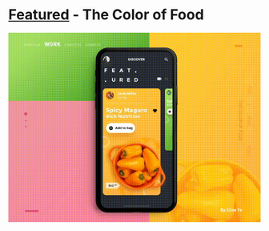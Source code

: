 # [Featured](https://github.com/moha-b/Pretty-Ui/releases/tag/featured) - The Color of Food 

![](screenshots/video.gif)

